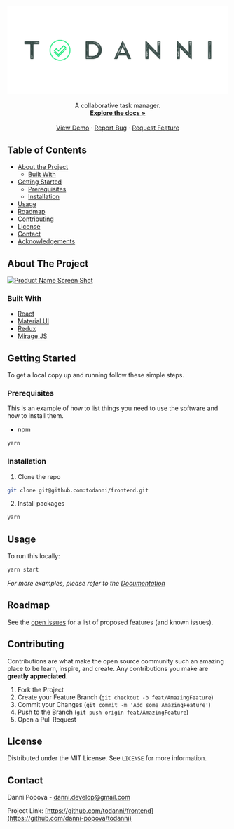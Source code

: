 <!-- PROJECT LOGO -->
<br />
<p align="center">
  <a href="https://github.com/danni-popova/todanni">
    <img src="images/ben-logo.png" alt="Logo">
  </a>

  <p align="center">
    A collaborative task manager.
    <br />
    <a href="https://github.com/danni-popova/toDanni"><strong>Explore the docs »</strong></a>
    <br />
    <br />
    <a href="https://github.com/danni-popova/toDanni">View Demo</a>
    ·
    <a href="https://github.com/danni-popova/toDanni/issues">Report Bug</a>
    ·
    <a href="https://github.com/danni-popova/toDanni/issues">Request Feature</a>
  </p>
</p>



<!-- TABLE OF CONTENTS -->
## Table of Contents

* [About the Project](#about-the-project)
  * [Built With](#built-with)
* [Getting Started](#getting-started)
  * [Prerequisites](#prerequisites)
  * [Installation](#installation)
* [Usage](#usage)
* [Roadmap](#roadmap)
* [Contributing](#contributing)
* [License](#license)
* [Contact](#contact)
* [Acknowledgements](#acknowledgements)



<!-- ABOUT THE PROJECT -->
## About The Project

[![Product Name Screen Shot][product-screenshot]](https://todanni.com/)

### Built With

* [React](https://reactjs.org/)
* [Material UI](https://material-ui.com/)
* [Redux](https://redux.js.org/)
* [Mirage JS](https://miragejs.com/)


<!-- GETTING STARTED -->
## Getting Started


To get a local copy up and running follow these simple steps.


### Prerequisites

This is an example of how to list things you need to use the software and how to install them.
* npm
```sh
yarn
```

### Installation

1. Clone the repo
```sh
git clone git@github.com:todanni/frontend.git
```
2. Install packages
```sh
yarn
```


<!-- USAGE EXAMPLES -->
## Usage

To run this locally:
```sh
yarn start
```

_For more examples, please refer to the [Documentation](https://documenter.getpostman.com/view/4194169/TVK77LqV)_



<!-- ROADMAP -->
## Roadmap


See the [open issues](https://github.com/danni-popova/todanni/issues) for a list of proposed features (and known issues).



<!-- CONTRIBUTING -->
## Contributing

Contributions are what make the open source community such an amazing place to be learn, inspire, and create. Any contributions you make are **greatly appreciated**.

1. Fork the Project
2. Create your Feature Branch (`git checkout -b feat/AmazingFeature`)
3. Commit your Changes (`git commit -m 'Add some AmazingFeature'`)
4. Push to the Branch (`git push origin feat/AmazingFeature`)
5. Open a Pull Request

<!-- LICENSE -->
## License

Distributed under the MIT License. See `LICENSE` for more information.


<!-- CONTACT -->
## Contact

Danni Popova - danni.develop@gmail.com

Project Link: [https://github.com/todanni/frontend](https://github.com/danni-popova/todanni)



<!-- MARKDOWN LINKS & IMAGES -->
<!-- https://www.markdownguide.org/basic-syntax/#reference-style-links -->
[issues-shield]: https://img.shields.io/github/issues/danni-popova/repo.svg?style=flat-square
[issues-url]: https://github.com/danni-popova/toDanni/issues
[license-shield]: https://img.shields.io/github/license/danni-popova/repo.svg?style=flat-square
[license-url]: https://github.com/danni-popova/toDanni/blob/master/LICENSE.txt
[linkedin-shield]: https://img.shields.io/badge/-LinkedIn-black.svg?style=flat-square&logo=linkedin&colorB=555
[linkedin-url]: https://www.linkedin.com/in/danni-popova-00a63b138/
[product-screenshot]: https://i.ibb.co/MRm9zFx/demo.png


